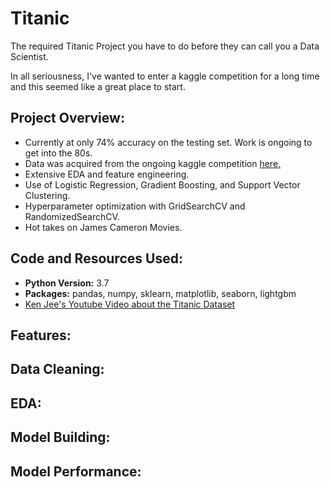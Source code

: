 # Titanic
 The required Titanic Project you have to do before they can call you a Data Scientist.
 
 In all seriousness, I've wanted to enter a kaggle competition for a long time and this seemed like a great place to start.
 
 ## Project Overview:
 - Currently at only 74% accuracy on the testing set. Work is ongoing to get into the 80s.
 - Data was acquired from the ongoing kaggle competition [here.](https://www.kaggle.com/c/titanic/data)
 - Extensive EDA and feature engineering. 
 - Use of Logistic Regression, Gradient Boosting, and Support Vector Clustering.
 - Hyperparameter optimization with GridSearchCV and RandomizedSearchCV.
 - Hot takes on James Cameron Movies.
 
 ## Code and Resources Used:
 - **Python Version:** 3.7
 - **Packages:** pandas, numpy, sklearn, matplotlib, seaborn, lightgbm  
 - [Ken Jee's Youtube Video  about the Titanic Dataset](https://www.youtube.com/watch?v=I3FBJdiExcg)
 
 ## Features:
 
 ## Data Cleaning:
 
 ## EDA:
 
 ## Model Building:
 
 ## Model Performance:
 
 
 
 
 

